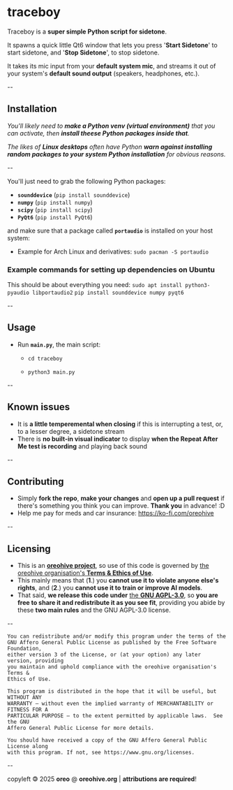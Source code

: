 # traceboy

Traceboy is a **super simple Python script for sidetone**.

It spawns a quick little Qt6 window that lets you press '**Start Sidetone**' to start sidetone, and '**Stop Sidetone**', to stop sidetone.

It takes its mic input from your **default system mic**, and streams it out of your system's **default sound output** (speakers, headphones, etc.).

--

## Installation

*You'll likely need to **make a Python venv (virtual environment)** that you can activate, then **install theese Python packages inside that**.*

*The likes of **Linux desktops** often have Python **warn against installing random packages to your system Python installation** for obvious reasons.*

--

You'll just need to grab the following Python packages:
- **`sounddevice`** (```pip install sounddevice```)
- **`numpy`** (```pip install numpy```)
- **`scipy`** (```pip install scipy```)
- **`PyQt6`** (```pip install PyQt6```)

and make sure that a package called **`portaudio`** is installed on your host system:
- Example for Arch Linux and derivatives: ```sudo pacman -S portaudio```

### Example commands for setting up dependencies on Ubuntu
This should be about everything you need:
```sudo apt install python3-pyaudio libportaudio2```
```pip install sounddevice numpy pyqt6```

--

## Usage

- Run **`main.py`**, the main script:

  - ```cd traceboy```

  - ```python3 main.py```

--

## Known issues

- It is **a little temperemental when closing** if this is interrupting a test, or, to a lesser degree, a sidetone stream
- There is **no built-in visual indicator** to display **when the Repeat After Me test is recording** and playing back sound

--

## Contributing

- Simply **fork the repo**, **make your changes** and **open up a pull request** if there's something you think you can improve. **Thank you** in advance! :D
- Help me pay for meds and car insurance: https://ko-fi.com/oreohive

--

## Licensing

- This is an [**oreohive project**](https://www.oreohive.org/onboarding), so use of this code is governed by [the oreohive organisation's **Terms & Ethics of Use**](https://www.oreohive.org/onboarding).
- This mainly means that (**1**.) you **cannot use it to violate anyone else's rights**, and (**2**.) you **cannot use it to train or improve AI models**.
- That said, **we release this code under** [the **GNU AGPL-3.0**](https://www.gnu.org/licenses/agpl-3.0.en.html), so **you are free to share it and redistribute it as you see fit**, providing you abide by these **two main rules** and the GNU AGPL-3.0 license.

--

```
You can redistribute and/or modify this program under the terms of the
GNU Affero General Public License as published by the Free Software Foundation,
either version 3 of the License, or (at your option) any later version, providing
you maintain and uphold compliance with the oreohive organisation's Terms &
Ethics of Use.

This program is distributed in the hope that it will be useful, but WITHOUT ANY
WARRANTY — without even the implied warranty of MERCHANTABILITY or FITNESS FOR A
PARTICULAR PURPOSE — to the extent permitted by applicable laws.  See the GNU
Affero General Public License for more details.

You should have received a copy of the GNU Affero General Public License along
with this program. If not, see https://www.gnu.org/licenses.
```

--

copyleft 🄯 2025 **oreo**  @ **oreohive.org** | **attributions are required**!
